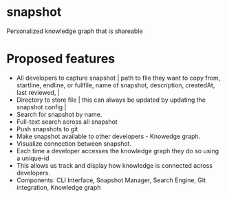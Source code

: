 # snapshot
Personalized knowledge graph that is shareable

# Proposed features
- All developers to capture snapshot | path to file they want to copy from, startline, endline, or fullfile, name of snapshot, description, createdAt, last reviewed, |
- Directory to store file | this can always be updated by updating the snapshot config |
- Search for snapshot by name.
- Full-text search across all snapshot
- Push snapshots to git
- Make snapshot available to other developers - Knowedge graph.
- Visualize connection between snapshot.
- Each time a developer accesses the knowledge graph they do so using a unique-id
- This allows us track and display how knowledge is connected across developers.
- Components: CLI Interface, Snapshot Manager, Search Engine, Git integration, Knowledge graph
